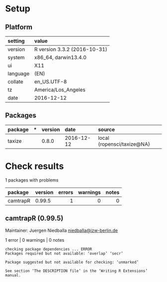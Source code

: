 # Setup

## Platform

|setting  |value                        |
|:--------|:----------------------------|
|version  |R version 3.3.2 (2016-10-31) |
|system   |x86_64, darwin13.4.0         |
|ui       |X11                          |
|language |(EN)                         |
|collate  |en_US.UTF-8                  |
|tz       |America/Los_Angeles          |
|date     |2016-12-12                   |

## Packages

|package |*  |version |date       |source                     |
|:-------|:--|:-------|:----------|:--------------------------|
|taxize  |   |0.8.0   |2016-12-12 |local (ropensci/taxize@NA) |

# Check results

1 packages with problems

|package  |version | errors| warnings| notes|
|:--------|:-------|------:|--------:|-----:|
|camtrapR |0.99.5  |      1|        0|     0|

## camtrapR (0.99.5)
Maintainer: Juergen Niedballa <niedballa@izw-berlin.de>

1 error  | 0 warnings | 0 notes

```
checking package dependencies ... ERROR
Packages required but not available: ‘overlap’ ‘secr’

Package suggested but not available for checking: ‘unmarked’

See section ‘The DESCRIPTION file’ in the ‘Writing R Extensions’
manual.
```

